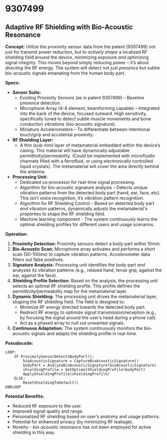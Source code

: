 # 9307499

## Adaptive RF Shielding with Bio-Acoustic Resonance

**Concept:** Utilize the proximity sensor data from the patent (9307499) not just for transmit power reduction, but to *actively shape* a localized RF shielding field around the device, minimizing exposure *and* optimizing signal integrity. This moves beyond simply reducing power – it’s about *directing* the RF energy.  The system will detect not just *presence* but subtle bio-acoustic signals emanating from the human body part.

**Specs:**

*   **Sensor Suite:**
    *   Existing Proximity Sensors (as in patent 9307499) – Baseline presence detection.
    *   Microphone Array (4-8 element, beamforming capable) – Integrated into the back of the device, focused outward.  High sensitivity, specifically tuned to detect subtle muscle movements and bone conduction vibrations (bio-acoustic signature).
    *   Miniature Accelerometers – To differentiate between intentional touch/grip and accidental proximity.
*   **RF Shielding Layer:**
    *   A thin (sub-mm) layer of metamaterial embedded within the device’s casing.  This material will have dynamically adjustable permittivity/permeability.  (Could be implemented with microfluidic channels filled with a ferrofluid, or using electronically controlled liquid crystals).  The metamaterial will cover the area directly behind the antenna.
*   **Processing Unit:**
    *   Dedicated co-processor for real-time signal processing.
    *   Algorithm for bio-acoustic signature analysis – Detects unique vibration patterns from the detected body part (hand, ear, face, etc).  This isn't voice recognition, it’s vibration pattern recognition.
    *   Algorithm for RF Shielding Control –  Based on detected body part *and* vibration patterns, dynamically adjusts the metamaterial's properties to shape the RF shielding field.
    *   Machine learning component -  The system continuously learns the optimal shielding profiles for different users and usage scenarios.

**Operation:**

1.  **Proximity Detection:** Proximity sensors detect a body part within 10mm.
2.  **Bio-Acoustic Scan:**  Microphone array activates and performs a short scan (50-100ms) to capture vibration patterns.  Accelerometer data filters out false positives.
3.  **Signature Analysis:** Processing unit identifies the body part *and* analyzes its vibration patterns (e.g., relaxed hand, tense grip, against the ear, against the face).
4.  **Shielding Profile Selection:** Based on the analysis, the processing unit selects an optimal RF shielding profile. This profile defines the permittivity/permeability map for the metamaterial layer.
5.  **Dynamic Shielding:**  The processing unit drives the metamaterial layer, shaping the RF shielding field.  The field is designed to:
    *   Minimize RF energy directed towards the detected body part.
    *   Redirect RF energy to optimize signal transmission/reception (e.g., by focusing the signal around the user’s head during a phone call).
    *   Act as a phased array to null out unwanted signals.
6.  **Continuous Adaptation:** The system continuously monitors the bio-acoustic signals and adapts the shielding profile in real-time.

**Pseudocode:**

```
LOOP:
    IF ProximitySensorDetectsBodyPart():
        bioAcousticSignature = CaptureBioAcousticSignature()
        bodyPart = AnalyzeBioAcousticSignature(bioAcousticSignature)
        shieldingProfile = GetOptimalShieldingProfile(bodyPart)
        ApplyShieldingProfile(shieldingProfile)
    ELSE:
        ResetShieldingToDefault()
ENDLOOP
```

**Potential Benefits:**

*   Reduced RF exposure to the user.
*   Improved signal quality and range.
*   Personalized RF shielding based on user’s anatomy and usage patterns.
*   Potential for enhanced privacy (by minimizing RF leakage).
*   Novelty - bio-acoustic resonance has not been employed for active shielding in this way.